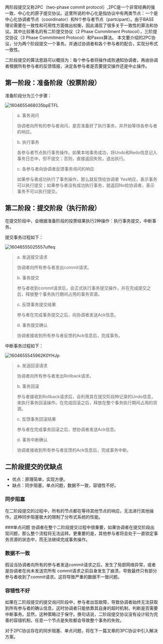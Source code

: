 两阶段提交又称2PC（two-phase commit protocol）,2PC是一个非常经典的强一致、中心化的原子提交协议。这里所说的中心化是指协议中有两类节点：一个是中心化协调者节点（coordinator）和N个参与者节点（partcipant）。由于BASE理论需要在一致性和可用性方面做出权衡，因此涌现了很多关于一致性的算法和协议。其中比较著名的有二阶提交协议（2 Phase Commitment Protocol），三阶提交协议（3 Phase Commitment Protocol）和Paxos算法。
本文要介绍的2PC协议，分为两个阶段提交一个事务。并通过协调者和各个参与者的配合，实现分布式一致性。

二阶段提交的算法思路可以概括为：每个参与者将操作成败通知协调者，再由协调者根据所有参与者的反馈情报，决定各参与者是否要提交操作还是中止操作。

## 第一阶段：准备阶段（投票阶段）
准备阶段分为三个步骤：

![1604655468035bpETFL](https://upic-1258482165.cos.ap-chengdu.myqcloud.com/2020-11-06/1604655468035bpETFL.jpg)
> a. 事务询问
> 
> 协调者向所有的参与者询问，是否准备好了执行事务，并开始等待各参与者的响应。

> b. 执行事务
> 
> 各参与者节点执行事务操作。如果本地事务成功，将Undo和Redo信息记入事务日志中，但不提交；否则，直接返回失败，退出执行。
> 
> c. 各参与者向协调者反馈事务询问的响应
> 
> 如果参与者成功执行了事务操作，那么就反馈给协调者 Yes响应，表示事务可以执行提交；如果参与者没有成功执行事务，就返回No给协调者，表示事务不可以执行提交。


## 第二阶段：提交阶段（执行阶段）

在提交阶段中，会根据准备阶段的投票结果执行2种操作：执行事务提交，中断事务。

提交事务过程如下：

![16046555025557ulfeq](https://upic-1258482165.cos.ap-chengdu.myqcloud.com/2020-11-06/16046555025557ulfeq.jpg)
> a. 发送提交请求
> 
> 协调者向所有参与者发出commit请求。
> 
> b. 事务提交
> 
> 参与者收到commit请求后，会正式执行事务提交操作，并在完成提交之后，释放整个事务执行期间占用的事务资源。
> 
> c. 反馈事务提交结果
> 
> 参与者在完成事务提交之后，向协调者发送Ack信息。
> 
> d. 事务提交确认
> 
> 协调者接收到所有参与者反馈的Ack信息后，完成事务。
> 

中断事务过程如下：

![1604655545962K0YHJp](https://upic-1258482165.cos.ap-chengdu.myqcloud.com/2020-11-06/1604655545962K0YHJp.jpg)

> a. 发送回滚请求
> 
> 协调者向所有参与者发出Rollback请求。
> 
> b. 事务回滚
> 
> 参与者接收到Rollback请求后，会利用其在提交阶段种记录的Undo信息，来执行事务回滚操作。在完成回滚之后，释放在整个事务执行期间占用的资源。
> 
> c. 反馈事务回滚结果
> 
> 参与者在完成事务回滚之后，想协调者发送Ack信息。
> 
> d. 事务中断确认
> 
> 协调者接收到所有参与者反馈的Ack信息后，完成事务中断。
> 


## 二阶段提交的优缺点

* 优点：原理简单，实现方便。
* 缺点：同步阻塞，单点问题，数据不一致，容错性不好。

### 同步阻塞

在二阶段提交的过程中，所有的节点都在等待其他节点的响应，无法进行其他操作。这种同步阻塞极大的限制了分布式系统的性能。

###单点问题
协调者在整个二阶段提交过程中很重要，如果协调者在提交阶段出现问题，那么整个流程将无法运转。更重要的是，其他参与者将会处于一直锁定事务资源的状态中，而无法继续完成事务操作。

### 数据不一致
假设当协调者向所有的参与者发送commit请求之后，发生了局部网络异常，或者是协调者在尚未发送完所有 commit请求之前自身发生了崩溃，导致最终只有部分参与者收到了commit请求。这将导致严重的数据不一致问题。

### 容错性不好
如果在二阶段提交的提交询问阶段中，参与者出现故障，导致协调者始终无法获取到所有参与者的确认信息，这时协调者只能依靠其自身的超时机制，判断是否需要中断事务。显然，这种策略过于保守。换句话说，二阶段提交协议没有设计较为完善的容错机制，任意一个节点是失败都会导致整个事务的失败。


对于2PC协议存在的同步阻塞、单点问题，将在下一篇文章的3PC协议中引入解决方案。